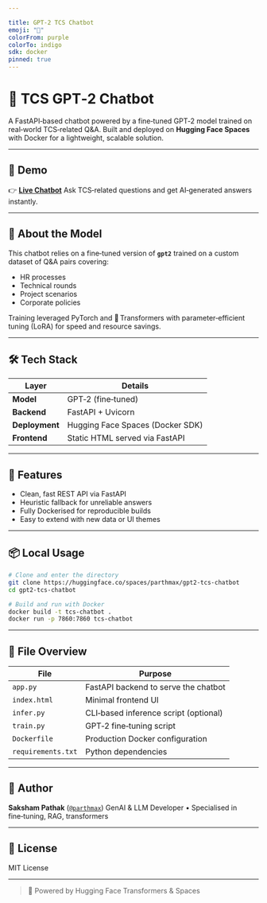 ```yaml
---

title: GPT-2 TCS Chatbot
emoji: "🤖"
colorFrom: purple
colorTo: indigo
sdk: docker
pinned: true
---
```


# 🤖 TCS GPT‑2 Chatbot

A FastAPI‑based chatbot powered by a fine‑tuned GPT‑2 model trained on real‑world TCS‑related Q\&A. Built and deployed on **Hugging Face Spaces** with Docker for a lightweight, scalable solution.

---

## 🚀 Demo

👉 **[Live Chatbot](https://huggingface.co/spaces/parthmax/gpt2-tcs-chatbot)**
Ask TCS‑related questions and get AI‑generated answers instantly.

---

## 🧠 About the Model

This chatbot relies on a fine‑tuned version of **`gpt2`** trained on a custom dataset of Q\&A pairs covering:

* HR processes
* Technical rounds
* Project scenarios
* Corporate policies

Training leveraged PyTorch and 🤗 Transformers with parameter‑efficient tuning (LoRA) for speed and resource savings.

---

## 🛠 Tech Stack

| Layer          | Details                          |
| -------------- | -------------------------------- |
| **Model**      | GPT‑2 (fine‑tuned)               |
| **Backend**    | FastAPI + Uvicorn                |
| **Deployment** | Hugging Face Spaces (Docker SDK) |
| **Frontend**   | Static HTML served via FastAPI   |

---

## 🧩 Features

* Clean, fast REST API via FastAPI
* Heuristic fallback for unreliable answers
* Fully Dockerised for reproducible builds
* Easy to extend with new data or UI themes

---

## 📦 Local Usage

```bash
# Clone and enter the directory
git clone https://huggingface.co/spaces/parthmax/gpt2-tcs-chatbot
cd gpt2-tcs-chatbot

# Build and run with Docker
docker build -t tcs-chatbot .
docker run -p 7860:7860 tcs-chatbot
```

---

## 📁 File Overview

| File               | Purpose                               |
| ------------------ | ------------------------------------- |
| `app.py`           | FastAPI backend to serve the chatbot  |
| `index.html`       | Minimal frontend UI                   |
| `infer.py`         | CLI‑based inference script (optional) |
| `train.py`         | GPT‑2 fine‑tuning script              |
| `Dockerfile`       | Production Docker configuration       |
| `requirements.txt` | Python dependencies                   |

---

## 👤 Author

**Saksham Pathak** ([`@parthmax`](https://huggingface.co/parthmax))
GenAI & LLM Developer • Specialised in fine‑tuning, RAG, transformers

---

## 📜 License

MIT License

---

> 🔗 Powered by Hugging Face Transformers & Spaces
